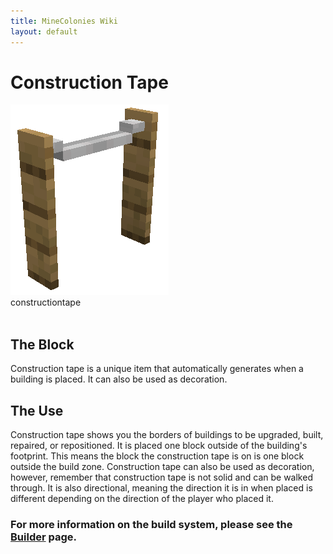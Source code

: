 ```yaml
---
title: MineColonies Wiki
layout: default
---
```

# Construction Tape

<div class="infobox box text-center">
    <img src="../../assets/images/deco/constructiontape.png" alt="Construction Tape"/><br>
    <recipe>constructiontape</recipe>
</div>
<br>

## The Block

Construction tape is a unique item that automatically generates when a building is placed. It can also be used as decoration.
<br>

## The Use

Construction tape shows you the borders of buildings to be upgraded, built, repaired, or repositioned. It is placed one block outside of the building's footprint. This means the block the construction tape is on is one block outside the build zone. 
Construction tape can also be used as decoration, however, remember that construction tape is not solid and can be walked through. It is also directional, meaning the direction it is in when placed is different depending on the direction of the player who placed it.

### For more information on the build system, please see the [Builder](../../source/workers/builder) page.

